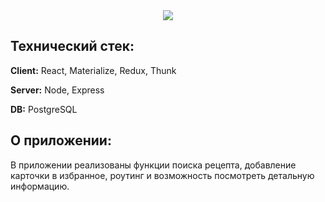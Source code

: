 <div align="center">
  <img src="https://user-images.githubusercontent.com/73392762/183090372-52135ee7-be0f-4a41-9c16-4e9c515f9963.png"/>
</div>

<div>
<h2> Технический стек: </h2>

**Client:** React, Materialize, Redux, Thunk

**Server:** Node, Express

**DB:** PostgreSQL
  
<h2> О приложении: </h2>
  В приложении реализованы функции поиска рецепта, добавление карточки в избранное, роутинг и возможность посмотреть детальную информацию. 
</div>


